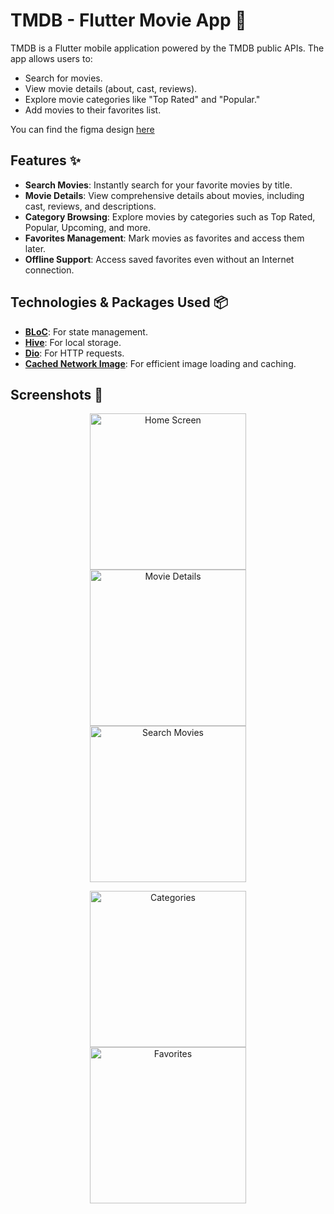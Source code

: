 # TMDB - Flutter Movie App 🎥  
TMDB is a Flutter mobile application powered by the TMDB public APIs. The app allows users to:  
- Search for movies.  
- View movie details (about, cast, reviews).  
- Explore movie categories like "Top Rated" and "Popular."  
- Add movies to their favorites list.  

You can find the figma design [here](https://www.figma.com/design/yPDLLKcSnAsc11GmIz78m6/MovieDB?node-id=347-862&t=yYU3GhVvLTtyrutu-1)

## Features ✨  
- **Search Movies**: Instantly search for your favorite movies by title.  
- **Movie Details**: View comprehensive details about movies, including cast, reviews, and descriptions.  
- **Category Browsing**: Explore movies by categories such as Top Rated, Popular, Upcoming, and more.  
- **Favorites Management**: Mark movies as favorites and access them later.  
- **Offline Support**: Access saved favorites even without an Internet connection.  

## Technologies & Packages Used 📦  

- **[BLoC](https://pub.dev/packages/flutter_bloc)**: For state management.  
- **[Hive](https://pub.dev/packages/hive)**: For local storage.  
- **[Dio](https://pub.dev/packages/dio)**: For HTTP requests.  
- **[Cached Network Image](https://pub.dev/packages/cached_network_image)**: For efficient image loading and caching.  

## Screenshots 📸  

<p align="center">
  <img src="https://github.com/user-attachments/assets/3a98ec0f-901b-4674-924a-98edc8eb69d3" width="250" alt="Home Screen" hspace="4" />
  <img src="https://github.com/user-attachments/assets/1511a44a-8d8d-4c47-9557-97c47250859e" width="250" alt="Movie Details" hspace="4" />
  <img src="https://github.com/user-attachments/assets/0ce78694-34d4-4295-8be3-51533eda860c" width="250" alt="Search Movies" hspace="4" />
</p>

<p align="center">
  <img src="https://github.com/user-attachments/assets/4933b8f2-7e68-4e4d-b11b-ff7b4bc85255" width="250" alt="Categories" hspace="4" />
  <img src="https://github.com/user-attachments/assets/69261b22-4b10-49cc-b4af-874740f649a0" width="250" alt="Favorites" hspace="4" />
</p>



